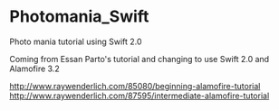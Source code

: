 # Photomania_Swift
Photo mania tutorial using Swift 2.0 

Coming from Essan Parto's tutorial and changing to use Swift 2.0 and Alamofire 3.2

http://www.raywenderlich.com/85080/beginning-alamofire-tutorial 
http://www.raywenderlich.com/87595/intermediate-alamofire-tutorial 
